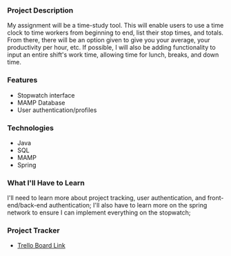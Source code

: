 ### Project Description
My assignment will be a time-study tool. This will enable users to use a time clock to time workers from beginning to end, list their stop times, and totals. From there, there will be an option given to give you your average, your productivity per hour, etc. If possible, I will also be adding functionality to input an entire shift's work time, allowing time for lunch, breaks, and down time.

### Features
* Stopwatch interface 
* MAMP Database 
* User authentication/profiles

### Technologies
* Java
* SQL
* MAMP
* Spring

### What I'll Have to Learn
I'll need to learn more about project tracking, user authentication, and front-end/back-end authentication; I'll also have to learn more on the spring network to ensure I can implement everything on the stopwatch;

### Project Tracker
* [Trello Board Link](https://trello.com/b/IQ0Xj7x1/timestudytoolboard001)
